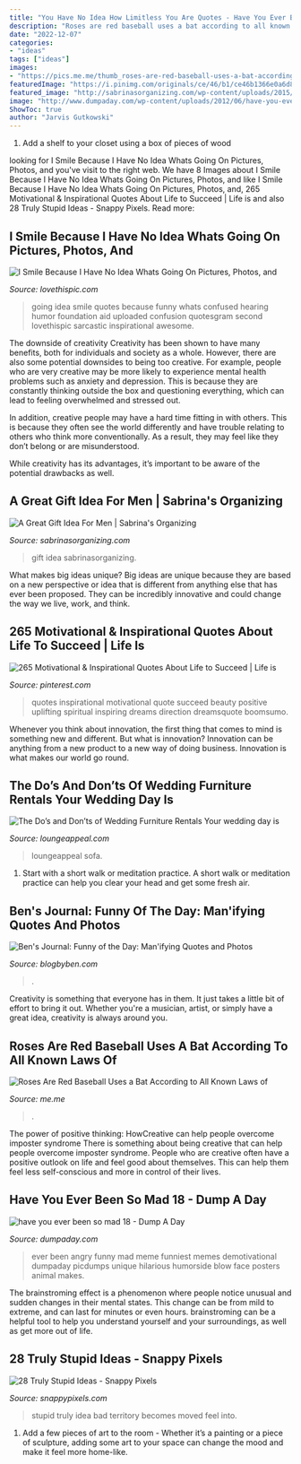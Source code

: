 ```yaml
---
title: "You Have No Idea How Limitless You Are Quotes - Have You Ever Been So Mad 18"
description: "Roses are red baseball uses a bat according to all known laws of"
date: "2022-12-07"
categories:
- "ideas"
tags: ["ideas"]
images:
- "https://pics.me.me/thumb_roses-are-red-baseball-uses-a-bat-according-to-all-63461350.png"
featuredImage: "https://i.pinimg.com/originals/ce/46/b1/ce46b1366e0a6d88ebfad382f013bd42.jpg"
featured_image: "http://sabrinasorganizing.com/wp-content/uploads/2015/11/webagreatgiftideaformen-768x1024.jpg"
image: "http://www.dumpaday.com/wp-content/uploads/2012/06/have-you-ever-been-so-mad-18.jpg"
ShowToc: true
author: "Jarvis Gutkowski"
---
```



1. Add a shelf to your closet using a box of pieces of wood 

	

		
looking for I Smile Because I Have No Idea Whats Going On Pictures, Photos, and you've visit to the right web. We have 8 Images about I Smile Because I Have No Idea Whats Going On Pictures, Photos, and like I Smile Because I Have No Idea Whats Going On Pictures, Photos, and, 265 Motivational &amp; Inspirational Quotes About Life to Succeed | Life is and also 28 Truly Stupid Ideas - Snappy Pixels. Read more:
		
    
## I Smile Because I Have No Idea Whats Going On Pictures, Photos, And

<img loading=lazy src="http://www.lovethispic.com/uploaded_images/88751-I-Smile-Because-I-Have-No-Idea-Whats-Going-On.jpg" onerror="this.onerror=null;this.src='https://tse4.mm.bing.net/th?id=OIP.0bn0Z52Q5IgwFR64FRb9wQHaII&amp;pid=15.1';" alt="I Smile Because I Have No Idea Whats Going On Pictures, Photos, and">

_Source: lovethispic.com_

>going idea smile quotes because funny whats confused hearing humor foundation aid uploaded confusion quotesgram second lovethispic sarcastic inspirational awesome. 

	

The downside of creativity
Creativity has been shown to have many benefits, both for individuals and society as a whole. However, there are also some potential downsides to being too creative.
For example, people who are very creative may be more likely to experience mental health problems such as anxiety and depression. This is because they are constantly thinking outside the box and questioning everything, which can lead to feeling overwhelmed and stressed out.

In addition, creative people may have a hard time fitting in with others. This is because they often see the world differently and have trouble relating to others who think more conventionally. As a result, they may feel like they don’t belong or are misunderstood.

While creativity has its advantages, it’s important to be aware of the potential drawbacks as well.

    
## A Great Gift Idea For Men | Sabrina&#039;s Organizing

<img loading=lazy src="http://sabrinasorganizing.com/wp-content/uploads/2015/11/webagreatgiftideaformen-768x1024.jpg" onerror="this.onerror=null;this.src='https://tse1.mm.bing.net/th?id=OIP.SmwJtxXkbJSHufu-OB_dBAHaJ4&amp;pid=15.1';" alt="A Great Gift Idea For Men | Sabrina&#039;s Organizing">

_Source: sabrinasorganizing.com_

>gift idea sabrinasorganizing. 

	

What makes big ideas unique?
Big ideas are unique because they are based on a new perspective or idea that is different from anything else that has ever been proposed. They can be incredibly innovative and could change the way we live, work, and think.

    
## 265 Motivational &amp; Inspirational Quotes About Life To Succeed | Life Is

<img loading=lazy src="https://i.pinimg.com/originals/ce/46/b1/ce46b1366e0a6d88ebfad382f013bd42.jpg" onerror="this.onerror=null;this.src='https://tse4.mm.bing.net/th?id=OIP.EdRUMsxZKfrySos9QR5bXQHaLG&amp;pid=15.1';" alt="265 Motivational &amp; Inspirational Quotes About Life to Succeed | Life is">

_Source: pinterest.com_

>quotes inspirational motivational quote succeed beauty positive uplifting spiritual inspiring dreams direction dreamsquote boomsumo. 

	

Whenever you think about innovation, the first thing that comes to mind is something new and different. But what is innovation? Innovation can be anything from a new product to a new way of doing business. Innovation is what makes our world go round.

    
## The Do’s And Don’ts Of Wedding Furniture Rentals Your Wedding Day Is

<img loading=lazy src="https://loungeappeal.com/wp-content/uploads/2016/05/Wedding-Bride-Sofa-340x340.jpg" onerror="this.onerror=null;this.src='https://tse1.mm.bing.net/th?id=OIP.DNkN26R-a7fPpWS7-bS4UgAAAA&amp;pid=15.1';" alt="The Do’s and Don’ts of Wedding Furniture Rentals Your wedding day is">

_Source: loungeappeal.com_

>loungeappeal sofa. 

	

1. Start with a short walk or meditation practice. A short walk or meditation practice can help you clear your head and get some fresh air.

    
## Ben&#039;s Journal: Funny Of The Day: Man&#039;ifying Quotes And Photos

<img loading=lazy src="https://3.bp.blogspot.com/-aji5xDQdPqQ/TjmFUjEpsII/AAAAAAAAKI0/AKYv5nGAbjM/s1600/funny3.png" onerror="this.onerror=null;this.src='https://tse4.mm.bing.net/th?id=OIP.F19714vherb_tRbWFqc9jAHaFB&amp;pid=15.1';" alt="Ben&#039;s Journal: Funny of the Day: Man&#039;ifying Quotes and Photos">

_Source: blogbyben.com_

>. 

	

Creativity is something that everyone has in them. It just takes a little bit of effort to bring it out. Whether you're a musician, artist, or simply have a great idea, creativity is always around you.

    
## Roses Are Red Baseball Uses A Bat According To All Known Laws Of

<img loading=lazy src="https://pics.me.me/thumb_roses-are-red-baseball-uses-a-bat-according-to-all-63461350.png" onerror="this.onerror=null;this.src='https://tse2.mm.bing.net/th?id=OIP.uiHF63zW1q0CNCXopsLe5AAAAA&amp;pid=15.1';" alt="Roses Are Red Baseball Uses a Bat According to All Known Laws of">

_Source: me.me_

>. 

	

The power of positive thinking: HowCreative can help people overcome imposter syndrome
There is something about being creative that can help people overcome imposter syndrome. People who are creative often have a positive outlook on life and feel good about themselves. This can help them feel less self-conscious and more in control of their lives.

    
## Have You Ever Been So Mad 18 - Dump A Day

<img loading=lazy src="http://www.dumpaday.com/wp-content/uploads/2012/06/have-you-ever-been-so-mad-18.jpg" onerror="this.onerror=null;this.src='https://tse2.mm.bing.net/th?id=OIP.vRyk0WcIW3rWEcqETdHg3AHaGF&amp;pid=15.1';" alt="have you ever been so mad 18 - Dump A Day">

_Source: dumpaday.com_

>ever been angry funny mad meme funniest memes demotivational dumpaday picdumps unique hilarious humorside blow face posters animal makes. 

	

The brainstroming effect is a phenomenon where people notice unusual and sudden changes in their mental states. This change can be from mild to extreme, and can last for minutes or even hours. brainstroming can be a helpful tool to help you understand yourself and your surroundings, as well as get more out of life.

    
## 28 Truly Stupid Ideas - Snappy Pixels

<img loading=lazy src="https://snappypixels.com/wp-content/uploads/2013/07/truly-stupid-ideas-9.jpg" onerror="this.onerror=null;this.src='https://tse3.mm.bing.net/th?id=OIP.Hvj-N772CXV2ttC1HIBMjAHaFj&amp;pid=15.1';" alt="28 Truly Stupid Ideas - Snappy Pixels">

_Source: snappypixels.com_

>stupid truly idea bad territory becomes moved feel into. 

	

1. Add a few pieces of art to the room - Whether it’s a painting or a piece of sculpture, adding some art to your space can change the mood and make it feel more home-like.

